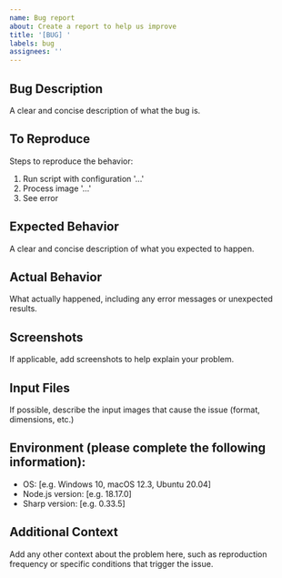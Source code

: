 ```yaml
---
name: Bug report
about: Create a report to help us improve
title: '[BUG] '
labels: bug
assignees: ''
---
```


## Bug Description
A clear and concise description of what the bug is.

## To Reproduce
Steps to reproduce the behavior:
1. Run script with configuration '...'
2. Process image '...'
3. See error

## Expected Behavior
A clear and concise description of what you expected to happen.

## Actual Behavior
What actually happened, including any error messages or unexpected results.

## Screenshots
If applicable, add screenshots to help explain your problem.

## Input Files
If possible, describe the input images that cause the issue (format, dimensions, etc.)

## Environment (please complete the following information):
 - OS: [e.g. Windows 10, macOS 12.3, Ubuntu 20.04]
 - Node.js version: [e.g. 18.17.0]
 - Sharp version: [e.g. 0.33.5]

## Additional Context
Add any other context about the problem here, such as reproduction frequency or specific conditions that trigger the issue. 